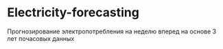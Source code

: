 # Electricity-forecasting
Прогнозирование электропотребления на неделю вперед на основе 3 лет почасовых данных
